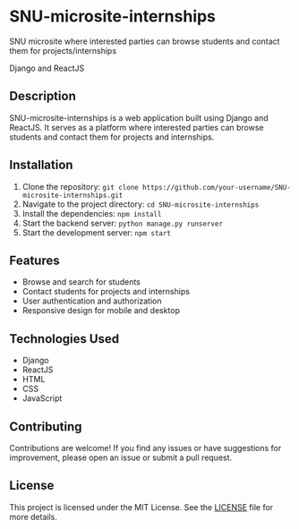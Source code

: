 # SNU-microsite-internships
SNU microsite where interested parties can browse students and contact them for projects/internships

Django and ReactJS

## Description
SNU-microsite-internships is a web application built using Django and ReactJS. It serves as a platform where interested parties can browse students and contact them for projects and internships.

## Installation
1. Clone the repository: `git clone https://github.com/your-username/SNU-microsite-internships.git`
2. Navigate to the project directory: `cd SNU-microsite-internships`
3. Install the dependencies: `npm install`
4. Start the backend server: `python manage.py runserver`
5. Start the development server: `npm start`

## Features
- Browse and search for students
- Contact students for projects and internships
- User authentication and authorization
- Responsive design for mobile and desktop

## Technologies Used
- Django
- ReactJS
- HTML
- CSS
- JavaScript

## Contributing
Contributions are welcome! If you find any issues or have suggestions for improvement, please open an issue or submit a pull request.

## License
This project is licensed under the MIT License. See the [LICENSE](LICENSE) file for more details.